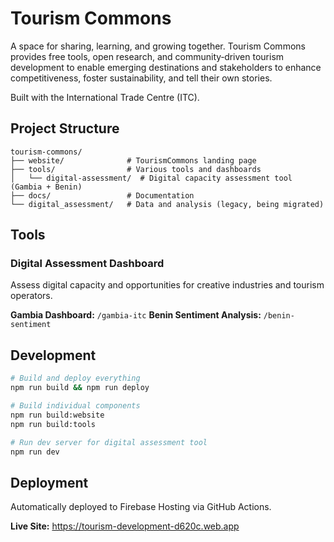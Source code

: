 # Tourism Commons

A space for sharing, learning, and growing together. Tourism Commons provides free tools, open research, and community‑driven tourism development to enable emerging destinations and stakeholders to enhance competitiveness, foster sustainability, and tell their own stories.

Built with the International Trade Centre (ITC).

## Project Structure

```
tourism-commons/
├── website/              # TourismCommons landing page
├── tools/                # Various tools and dashboards
│   └── digital-assessment/  # Digital capacity assessment tool (Gambia + Benin)
├── docs/                 # Documentation
└── digital_assessment/   # Data and analysis (legacy, being migrated)
```

## Tools

### Digital Assessment Dashboard
Assess digital capacity and opportunities for creative industries and tourism operators.

**Gambia Dashboard:** `/gambia-itc`
**Benin Sentiment Analysis:** `/benin-sentiment`

## Development

```bash
# Build and deploy everything
npm run build && npm run deploy

# Build individual components
npm run build:website
npm run build:tools

# Run dev server for digital assessment tool
npm run dev
```

## Deployment

Automatically deployed to Firebase Hosting via GitHub Actions.

**Live Site:** https://tourism-development-d620c.web.app

